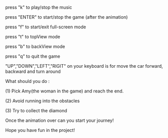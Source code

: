 press "k" to play/stop the music

press "ENTER" to start/stop the game (after the animation) 

press "f" to start/exit full-screen mode

press "t" to topView mode

press "b" to backView mode

press "q" to quit the game

"UP","DOWN","LEFT","RIGIT" on your keyboard is for move the car forward, backward and turn around

What should you do :

(1) Pick Amy(the woman in the game) and reach the end.

(2) Avoid running into the obstacles

(3) Try to collect the diamond

Once the animation over can you start your journey!

Hope you have fun in the project!
